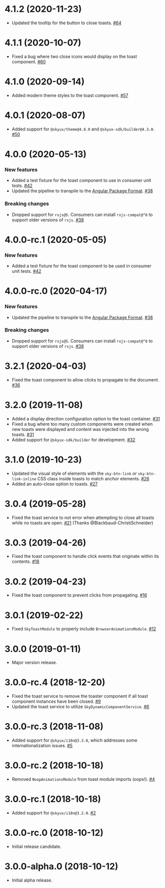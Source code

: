 # 4.1.2 (2020-11-23)

- Updated the tooltip for the button to close toasts. [#64](https://github.com/blackbaud/skyux-toast/pull/64)

# 4.1.1 (2020-10-07)

- Fixed a bug where two close icons would display on the toast component. [#60](https://github.com/blackbaud/skyux-toast/pull/60)

# 4.1.0 (2020-09-14)

- Added modern theme styles to the toast component. [#57](https://github.com/blackbaud/skyux-toast/pull/57)

# 4.0.1 (2020-08-07)

- Added support for `@skyux/theme@4.8.0` and `@skyux-sdk/builder@4.3.0`. [#50](https://github.com/blackbaud/skyux-toast/pull/50)

# 4.0.0 (2020-05-13)

### New features

- Added a test fixture for the toast component to use in consumer unit tests. [#42](https://github.com/blackbaud/skyux-toast/pull/42)
- Updated the pipeline to transpile to the [Angular Package Format](https://docs.google.com/document/d/1CZC2rcpxffTDfRDs6p1cfbmKNLA6x5O-NtkJglDaBVs/preview). [#38](https://github.com/blackbaud/skyux-toast/pull/38)

### Breaking changes

- Dropped support for `rxjs@5`. Consumers can install `rxjs-compat@^6` to support older versions of `rxjs`. [#38](https://github.com/blackbaud/skyux-toast/pull/38)

# 4.0.0-rc.1 (2020-05-05)

### New features

- Added a test fixture for the toast component to be used in consumer unit tests. [#42](https://github.com/blackbaud/skyux-toast/pull/42)

# 4.0.0-rc.0 (2020-04-17)

### New features

- Updated the pipeline to transpile to the [Angular Package Format](https://docs.google.com/document/d/1CZC2rcpxffTDfRDs6p1cfbmKNLA6x5O-NtkJglDaBVs/preview). [#38](https://github.com/blackbaud/skyux-toast/pull/38)

### Breaking changes

- Dropped support for `rxjs@5`. Consumers can install `rxjs-compat@^6` to support older versions of `rxjs`. [#38](https://github.com/blackbaud/skyux-toast/pull/38)

# 3.2.1 (2020-04-03)

- Fixed the toast component to allow clicks to propagate to the document. [#36](https://github.com/blackbaud/skyux-toast/pull/36)

# 3.2.0 (2019-11-08)

- Added a display direction configuration option to the toast container. [#31](https://github.com/blackbaud/skyux-toast/pull/31)
- Fixed a bug where too many custom components were created when new toasts were displayed and content was injected into the wrong toasts. [#31](https://github.com/blackbaud/skyux-toast/pull/31)
- Added support for `@skyux-sdk/builder` for development. [#32](https://github.com/blackbaud/skyux-toast/pull/32)

# 3.1.0 (2019-10-23)

- Updated the visual style of elements with the `sky-btn-link` or `sky-btn-link-inline` CSS class inside toasts to match anchor elements. [#26](https://github.com/blackbaud/skyux-toast/pull/26)
- Added an auto-close option to toasts. [#27](https://github.com/blackbaud/skyux-toast/pull/27)

# 3.0.4 (2019-05-28)

- Fixed the toast service to not error when attempting to close all toasts while no toasts are open. [#21](https://github.com/blackbaud/skyux-toast/pull/21) (Thanks @Blackbaud-ChristiSchneider)

# 3.0.3 (2019-04-26)

- Fixed the toast component to handle click events that originate within its contents. [#18](https://github.com/blackbaud/skyux-toast/pull/18)

# 3.0.2 (2019-04-23)

- Fixed the toast component to prevent clicks from propagating. [#16](https://github.com/blackbaud/skyux-toast/pull/16)

# 3.0.1 (2019-02-22)

- Fixed `SkyToastModule` to properly include `BrowserAnimationsModule`. [#12](https://github.com/blackbaud/skyux-toast/pull/12)

# 3.0.0 (2019-01-11)

- Major version release.

# 3.0.0-rc.4 (2018-12-20)

- Fixed the toast service to remove the toaster component if all toast component instances have been closed. [#9](https://github.com/blackbaud/skyux-toast/pull/9)
- Updated the toast service to utilize `SkyDynamicComponentService`. [#6](https://github.com/blackbaud/skyux-toast/pull/6)

# 3.0.0-rc.3 (2018-11-08)

- Added support for `@skyux/i18n@3.3.0`, which addresses some internationalization issues. [#5](https://github.com/blackbaud/skyux-toast/pull/5)

# 3.0.0-rc.2 (2018-10-18)

- Removed `NoopAnimationsModule` from toast module imports (oops!). [#4](https://github.com/blackbaud/skyux-toast/pull/4)

# 3.0.0-rc.1 (2018-10-18)

- Added support for `@skyux/i18n@3.2.0`. [#2](https://github.com/blackbaud/skyux-toast/pull/2)

# 3.0.0-rc.0 (2018-10-12)

- Initial release candidate.

# 3.0.0-alpha.0 (2018-10-12)

- Initial alpha release.
